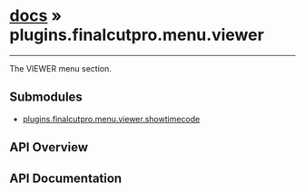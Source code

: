 # [docs](index.md) » plugins.finalcutpro.menu.viewer
---

The VIEWER menu section.

## Submodules
 * [plugins.finalcutpro.menu.viewer.showtimecode](plugins.finalcutpro.menu.viewer.showtimecode.md)

## API Overview

## API Documentation

